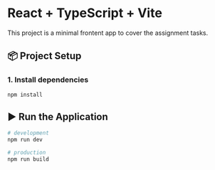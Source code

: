 # React + TypeScript + Vite

This project is a minimal frontent app to cover the assignment tasks.

## 📦 Project Setup

### 1. Install dependencies

```bash
npm install
```   

## ▶️ Run the Application

```bash
# development
npm run dev

# production
npm run build 

